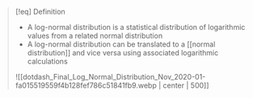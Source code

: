 >[!eq] Definition 
>- A log-normal distribution is a statistical distribution of logarithmic values from a related normal distribution
>- A log-normal distribution can be translated to a [[normal distribution]] and vice versa using associated logarithmic calculations
>
> ![[dotdash_Final_Log_Normal_Distribution_Nov_2020-01-fa015519559f4b128fef786c51841fb9.webp | center  | 500]]